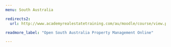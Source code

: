 ```yaml
---
menu: South Australia

redirects2:
  url: http://www.academyrealestatetraining.com/au/moodle/course/view.php?id=136

readmore_label: "Open South Australia Property Management Online"

---
```

